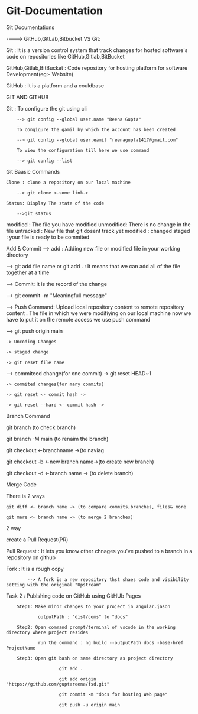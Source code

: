 # Git-Documentation
Git Documentations

----> GitHub,GitLab,Bitbucket VS Git:



Git : It is a version control system that track changes for hosted software's code on repositories like GitHub,Gitlab,BitBucket

GitHub,Gitlab,BitBucket : Code repository for hosting platform for software Development(eg:- Website)

GitHub : It is a platform and a couldbase 



GIT AND GITHUB

Git : To configure the git using cli 

		--> git config --global user.name "Reena Gupta"

		To congigure the gamil by which the account has been created

		--> git config --global user.eamil "reenagupta1417@gmail.com"

		To view the configuration till here we use command

		--> git config --list



Git Baasic Commands

	Clone : clone a repository on our local machine

		--> git clone <-some link->

	Status: Display The state of the code

		-->git status 

modified : The file you have modified
unmodified: There is no change in the file
untracked : New file that git dosent track yet
modified : changed
staged : your file is ready to be commited

 Add & Commit
--> add :  Adding new file or modified file in your working directory 

--> git add file name or git add .   : It means that we can add all of the file together at a time

--> Commit: It is the record of the change

--> git commit -m "Meaningfull message"

--> Push Command: Upload local repository content to remote repository content . The file in which we were modifiying on our local machine now we have to put it on the remote access we use push command

--> git push origin main

	-> Uncoding Changes
 
	-> staged change
 
	-> git reset file name
 
--> commiteed change(for one commit)
	-> git reset HEAD~1
 
	-> commited changes(for many commits)
 
	-> git reset <- commit hash ->
 
	-> git reset --hard <- commit hash ->
Branch Command 

git branch (to check branch)

git branch -M main (to renaim the branch)

git checkout <-branchname ->(to naviag

git checkout -b <-new branch name->(to create new branch)

git checkout -d <-branch name -> (to delete branch) 

Merge Code

There is 2 ways

	git diff <- branch name -> (to compare commits,branches, files& more

	git mere <- branch name -> (to merge 2 branches)



2 way

create a Pull Request(PR)

Pull Request : It lets you know other chnages you've pushed to a branch in a repository on github



Fork : It is a rough copy 

			--> A fork is a new repository thst shaes code and visibility setting with the original "Upstream"


Task 2 : Publshing code on GitHub using GitHUb Pages

		Step1: Make minor changes to your project in angular.jason

				outputPath : "dist/coms" to "docs"

		Step2: Open command prompt/terminal of vscode in the working directory where project resides

				run the command : ng build --outputPath docs -base-href ProjectName

		Step3: Open git bash on same directory as project directory

						git add .

						git add origin "https://github.com/guptareena/fsd.git"

						git commit -m "docs for hosting Web page"

						git push -u origin main


